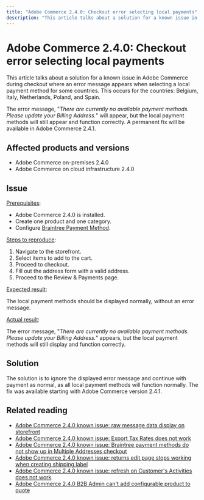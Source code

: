 ```yaml
---
title: "Adobe Commerce 2.4.0: Checkout error selecting local payments"
description: "This article talks about a solution for a known issue in Adobe Commerce during checkout where an error message appears when selecting a local payment method for some countries. This occurs for the countries: Belgium, Italy, Netherlands, Poland, and Spain."
---
```


# Adobe Commerce 2.4.0: Checkout error selecting local payments

This article talks about a solution for a known issue in Adobe Commerce during checkout where an error message appears when selecting a local payment method for some countries. This occurs for the countries: Belgium, Italy, Netherlands, Poland, and Spain.

The error message, "*There are currently no available payment methods. Please update your Billing Address.*" will appear, but the local payment methods will still appear and function correctly. A permanent fix will be available in Adobe Commerce 2.4.1.

## Affected products and versions

* Adobe Commerce on-premises 2.4.0
* Adobe Commerce on cloud infrastructure 2.4.0

## Issue

<u>Prerequisites</u>:

* Adobe Commerce 2.4.0 is installed.
* Create one product and one category.
* Configure [Braintree Payment Method](https://devdocs.magento.com/guides/v2.4/graphql/payment-methods/braintree.html).

<u>Steps to reproduce</u>:

1. Navigate to the storefront.
1. Select items to add to the cart.
1. Proceed to checkout.
1. Fill out the address form with a valid address.
1. Proceed to the Review & Payments page.

<u>Expected result</u>:

The local payment methods should be displayed normally, without an error message.

<u>Actual result</u>:

The error message, "*There are currently no available payment methods. Please update your Billing Address.*" appears, but the local payment methods will still display and function correctly.

## Solution

The solution is to ignore the displayed error message and continue with payment as normal, as all local payment methods will function normally. The fix was available starting with Adobe Commerce version 2.4.1.

## Related reading

* [Adobe Commerce 2.4.0 known issue: raw message data display on storefront](https://support.magento.com/hc/en-us/articles/360045804332)
* [Adobe Commerce 2.4.0 known issue: Export Tax Rates does not work](https://support.magento.com/hc/en-us/articles/360045850032)
* [Adobe Commerce 2.4.0 known issue: Braintree payment methods do not show up in Multiple Addresses checkout](https://support.magento.com/hc/en-us/articles/360046354992)
* [Adobe Commerce 2.4.0 known issue: returns edit page stops working when creating shipping label](https://support.magento.com/hc/en-us/articles/360046441312)
* [Adobe Commerce 2.4.0 known issue: refresh on Customer's Activities does not work](https://support.magento.com/hc/en-us/articles/360046091332)
* [Adobe Commerce 2.4.0 B2B Admin can't add configurable product to quote](https://support.magento.com/hc/en-us/articles/360046801971) 

